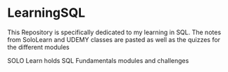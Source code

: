 # LearningSQL

This Repository is specifically dedicated to my learning in SQL. The notes from SoloLearn and UDEMY classes are pasted
as well as the quizzes for the different modules

SOLO Learn holds SQL Fundamentals modules and challenges
